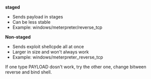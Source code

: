 **staged**
* Sends payload in stages
* Can be less stable
* Example: windows/meterpreter/reverse_tcp

**Non-staged**
* Sends exploit shellcpde all at once
* Larger in size and won't always work
* Example: windows/meterpreter_reverse_tcp

If one type PAYLOAD dosn't work, try the other one, change bitween reverse and bind shell.

